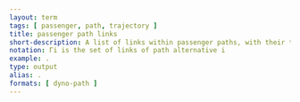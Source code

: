 ```yaml
---
layout: term
tags: [ passenger, path, trajectory ]
title: passenger path links
short-description: A list of links within passenger paths, with their timing and costs.
notation: Γi is the set of links of path alternative i
example: .
type: output
alias: .
formats: [ dyno-path ]
---
```

